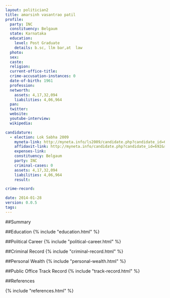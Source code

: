 ```yaml
---
layout: politician2
title: amarsinh vasantrao patil
profile: 
  party: INC
  constituency: Belgaum
  state: Karnataka
  education: 
    level: Post Graduate
    details: b.sc, llm bar,at  law
  photo: 
  sex: 
  caste: 
  religion: 
  current-office-title: 
  crime-accusation-instances: 0
  date-of-birth: 1961
  profession: 
  networth: 
    assets: 4,17,32,094
    liabilities: 4,06,964
  pan: 
  twitter: 
  website: 
  youtube-interview: 
  wikipedia: 

candidature: 
  - election: Lok Sabha 2009
    myneta-link: http://myneta.info/ls2009/candidate.php?candidate_id=692
    affidavit-link: http://myneta.info/candidate.php?candidate_id=692&scan=original
    expenses-link: 
    constituency: Belgaum 
    party: INC
    criminal-cases: 0
    assets: 4,17,32,094
    liabilities: 4,06,964
    result:  

crime-record: 

date: 2014-01-28
version: 0.0.5
tags: 
---
```

##Summary


##Education
{% include "education.html" %}


##Political Career
{% include "political-career.html" %}


##Criminal Record
{% include "criminal-record.html" %}


##Personal Wealth
{% include "personal-wealth.html" %}


##Public Office Track Record
{% include "track-record.html" %}


##References


{% include "references.html" %}